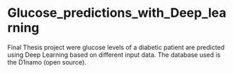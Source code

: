 # Glucose_predictions_with_Deep_learning
Final Thesis project were glucose levels of a diabetic patient are  predicted using Deep Learning based on different input data. The database used is the D1namo (open source).
